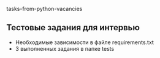 tasks-from-python-vacancies <br>
 ## Тестовые задания для интервью
* Необходимые зависимости в файле requirements.txt <br>
* 3 выполненных задания в папке tests <br>
